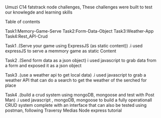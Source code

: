Umuzi C14 fatstrack node challenges, These challenges were built to test our knowlegde and learning skills 


  Table of contents

  Task1:Memory-Game-Serve
  Task2:Form-Data-Object
  Task3:Weather-App
  Task4:Rest_API-Crud

  Task1
  .(Serve your game using ExpressJS (as static content))
  .i used expressJS to serve a memmory game as static Content

  Task2
  .(Send form data as a json object)
  i used javascript to grab data from a form and exposed it as a json object

  Task3
  .(use a weather api to get local data)
  .i used javascript to grab a weather API that can do a search to get the weather of the serched for place

  Task4
  .(build a crud system using mongoDB, mongoose and test with Post Man)
  .i used javascript , mongoDB, mongoose to build a fully operationall CRUD system complete with an interface that can also be tested using postman, following Traversy Medias Node express tutorial
